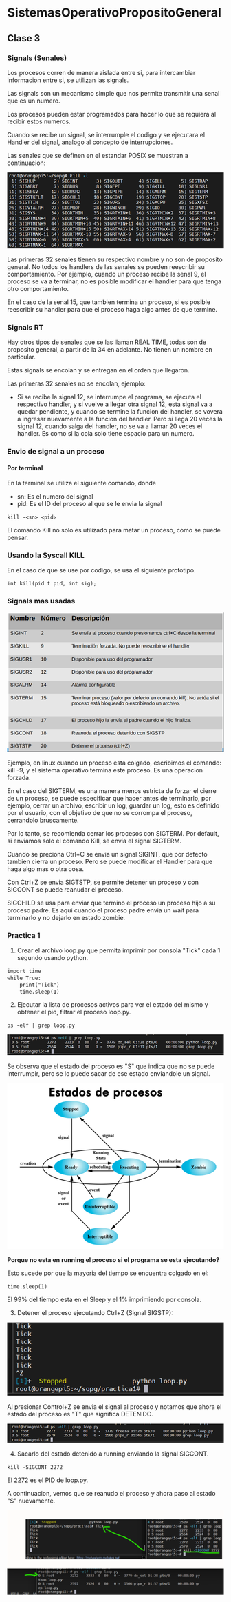 # SistemasOperativoPropositoGeneral

## Clase 3

### Signals (Senales)

Los procesos corren de manera aislada entre si, para intercambiar informacion entre si, se utilizan las signals.

Las signals son un mecanismo simple que nos permite transmitir una senal que es un numero.

Los procesos pueden estar programados para hacer lo que se requiera al recibir estos numeros.

Cuando se recibe un signal, se interrumple el codigo y se ejecutara el Handler del signal, analogo al concepto de interrupciones.

Las senales que se definen en el estandar POSIX se muestran a continuacion: 

![ Signals ](./figures/signals.png)

Las primeras 32 senales tienen su respectivo nombre y no son de proposito general. No todos los handlers de las senales se pueden reescribir su comportamiento. Por ejemplo, cuando un proceso recibe la senal 9, el proceso se va a terminar, no es posible modificar el handler para que tenga otro comportamiento. 

En el caso de la senal 15, que tambien termina un proceso, si es posible reescribir su handler para que el proceso haga algo antes de que termine.

### Signals RT

Hay otros tipos de senales que se las llaman REAL TIME, todas son de proposito general, a partir de la 34 en adelante. No tienen un nombre en particular.

Estas signals se encolan y se entregan en el orden que llegaron.


Las primeras 32 senales no se encolan, ejemplo:
- Si se recibe la signal 12, se interrumpe el programa, se ejecuta el respectivo handler, y si vuelve a llegar otra signal 12, esta signal va a quedar pendiente, y cuando se termine la funcion del handler, se vovera a ingresar nuevamente a la funcion del handler. Pero si llega 20 veces la signal 12, cuando salga del handler, no se va a llamar 20 veces el handler. Es como si la cola solo tiene espacio para un numero.

### Envio de signal a un proceso

#### Por terminal
En la terminal se utiliza el siguiente comando, donde
- sn: Es el numero del signal
- pid: Es el ID del proceso al que se le envia la signal

```
kill -<sn> <pid>
```

El comando Kill no solo es utilizado para matar un proceso, como se puede pensar.

### Usando la Syscall KILL

En el caso de que se use por codigo, se usa el siguiente prototipo.

```
int kill(pid t pid, int sig);
```

### Signals mas usadas

![ Signals comunes](./figures/signals_comunes.png)

Ejemplo, en linux cuando un proceso esta colgado, escribimos el comando: kill -9, y el sistema operativo termina este proceso. Es una operacion forzada.

En el caso del SIGTERM, es una manera menos estricta de forzar el cierre de un proceso, se puede especificar que hacer antes de terminarlo, por ejemplo, cerrar un archivo, escribir un log, guardar un log, esto es definido por el usuario, con el objetivo de que no se corrompa el proceso, cerrandolo bruscamente.

Por lo tanto, se recomienda cerrar los procesos con SIGTERM. 
Por default, si enviamos solo el comando Kill, se envia el signal SIGTERM. 

Cuando se preciona Ctrl+C se envia un signal SIGINT, que por defecto tambien cierra un proceso. Pero se puede modificar el Handler para que haga algo mas o otra cosa.

Con Ctrl+Z se envia SIGTSTP, se permite detener un proceso y con SIGCONT se puede reanudar el proceso.

SIGCHILD se usa para enviar que termino el proceso un proceso hijo a su proceso padre. Es aqui cuando el proceso padre envia un wait para terminarlo y no dejarlo en estado zombie.

### Practica 1

1) Crear el archivo loop.py que permita imprimir por consola "Tick" cada 1 segundo usando python.

```
import time
while True:
	print("Tick")
	time.sleep(1)
```
2) Ejecutar la lista de procesos activos para ver el estado del mismo y obtener el pid, filtrar el proceso loop.py.
```
ps -elf | grep loop.py
```

![ Proceso loop.py ](./figures/proceso_loop.png)

Se observa que el estado del proceso es "S" que indica que no se puede interrumpir, pero se lo puede sacar de ese estado enviandole un signal. 

![ Estado de procesos ](./figures/estadoprocesos.png)

**Porque no esta en running el proceso si el programa se esta ejecutando?** 

Esto sucede por que la mayoria del tiempo se encuentra colgado en el:
```
time.sleep(1)
```

El 99% del tiempo esta en el Sleep y el 1% imprimiendo por consola.

3) Detener el proceso ejecutando Ctrl+Z (Signal SIGSTP):

![ Estado de procesos ](./figures/signal_detener.png)

Al presionar Control+Z se envia el signal al proceso y notamos que ahora el estado del proceso es "T" que significa DETENIDO.

![Proceso detenido ](./figures/proceso_detenido.png)

4) Sacarlo del estado detenido a running enviando la signal SIGCONT.
```
kill -SIGCONT 2272
```

El 2272 es el PID de loop.py.

A continuacion, vemos que se reanudo el proceso y ahora paso al estado "S" nuevamente.

![Proceso reanudado](./figures/Reanudar_proceso.png)


